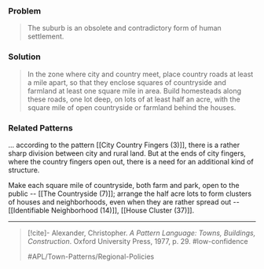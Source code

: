 ### Problem
>The suburb is an obsolete and contradictory form of human settlement.

### Solution
>In the zone where city and country meet, place country roads at least a mile apart, so that they enclose squares of countryside and farmland at least one square mile in area. Build homesteads along these roads, one lot deep, on lots of at least half an acre, with the square mile of open countryside or farmland behind the houses.

### Related Patterns
... according to the pattern [[City Country Fingers (3)]], there is a rather sharp division between city and rural land. But at the ends of city fingers, where the country fingers open out, there is a need for an additional kind of structure.

Make each square mile of countryside, both farm and park, open to the public -- [[The Countryside (7)]]; arrange the half acre lots to form clusters of houses and neighborhoods, even when they are rather spread out -- [[Identifiable Neighborhood (14)]], [[House Cluster (37)]].

---

> [!cite]- Alexander, Christopher. _A Pattern Language: Towns, Buildings, Construction_. Oxford University Press, 1977, p. 29.
> #low-confidence
>
> #APL/Town-Patterns/Regional-Policies
